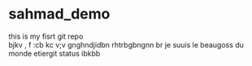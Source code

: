 # sahmad_demo
this is my fisrt git repo
<br>
bjkv , f :cb kc v;v
gnghndjidbn
rhtrbgbngnn
br
je suuis le beaugoss du monde etiergit status
ibkbb